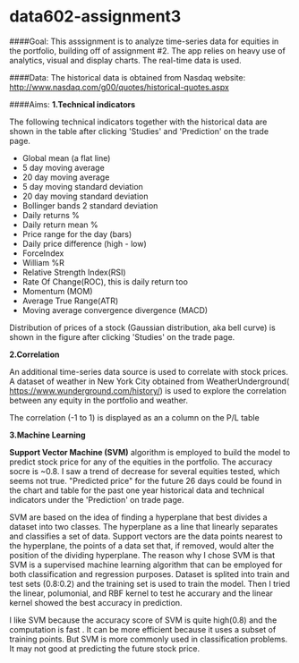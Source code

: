 # data602-assignment3

####Goal:
This asssignment is to analyze time-series data for equities in the portfolio, building off of assignment #2. The app relies on heavy use of analytics, visual and display charts. The real-time data is used.

####Data:
The historical data is obtained from Nasdaq website: http://www.nasdaq.com/g00/quotes/historical-quotes.aspx

####Aims:
**1.Technical indicators**

The following technical indicators together with the historical data are shown in the table after clicking 'Studies' and 'Prediction' on the trade page.
* Global mean (a flat line)
* 5 day moving average
* 20 day moving average
* 5 day moving standard deviation
* 20 day moving standard deviation
* Bollinger bands 2 standard deviation
* Daily returns %
* Daily return mean %
* Price range for the day (bars)
* Daily price difference (high - low)
* ForceIndex
* William %R
* Relative Strength Index(RSI)
* Rate Of Change(ROC), this is daily return too
* Momentum (MOM)
* Average True Range(ATR)
* Moving average convergence divergence (MACD)

Distribution of prices of a stock (Gaussian distribution, aka bell curve) is shown in the figure after clicking 'Studies' on the trade page.

**2.Correlation**

An additional time-series data source is used to correlate with stock prices. A dataset of weather in New York City obtained from WeatherUnderground( https://www.wunderground.com/history/) is used to explore the correlation between any equity in the portfolio and weather. 

The correlation (-1 to 1) is displayed as an a column on the P/L table

**3.Machine Learning**

**Support Vector Machine (SVM)** algorithm is employed to build the model to predict stock price for any of the equities in the portfolio. The accuracy socre is ~0.8. I saw a trend of decrease for several equities tested, which seems not true. "Predicted price" for the future 26 days could be found in the chart and table for the past one year historical data and technical indicators under the 'Prediction' on trade page. 

SVM are based on the idea of finding a hyperplane that best divides a dataset into two classes. The hyperplane as a line that linearly separates and classifies a set of data. Support vectors are the data points nearest to the hyperplane, the points of a data set that, if removed, would alter the position of the dividing hyperplane. The reason why I chose SVM is that SVM is a supervised machine learning algorithm that can be employed for both classification and regression purposes. Dataset is splited into train and test sets (0.8:0.2) and the training set is used to train the model. Then I tried the linear, polumonial, and RBF kernel to test he accurary and the linear kernel showed the best accuracy in prediction. 

I like SVM because the accuracy score of SVM is quite high(0.8) and the computation is fast . It can be more efficient because it uses a subset of training points. But SVM is more commonly used in classification problems. It may not good at predicting the future stock price.



